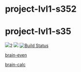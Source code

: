 # project-lvl1-s352
# project-lvl1-s35
<a href="https://codeclimate.com/github/rexemtoxa/project-lvl1-s352/maintainability"><img src="https://api.codeclimate.com/v1/badges/2c985f04218c1495bdb2/maintainability" /></a>2
<a href="https://codeclimate.com/github/rexemtoxa/project-lvl1-s352/test_coverage"><img src="https://api.codeclimate.com/v1/badges/2c985f04218c1495bdb2/test_coverage" /></a>
[![Build Status](https://travis-ci.com/rexemtoxa/project-lvl1-s352.svg?branch=master)](https://travis-ci.com/rexemtoxa/project-lvl1-s352)

[brain-even](https://asciinema.org/a/OWDBvjMvsQKNExR5fVWA62Psk)

[brain-calc](https://asciinema.org/a/q5uLZSAMAlHsBUihutG6LyDgm)

